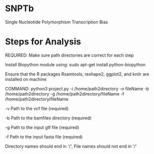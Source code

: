 # SNPTb
Single Nucleotide Polymorphism Transcription Bias
# Steps for Analysis
REQUIRED: Make sure path directories are correct for each step

Install Biopython module using: sudo apt-get install python-biopython

Ensure that the R packages Rsamtools, reshape2, ggplot2, and knitr are installed on machine

COMMAND: python3 project.py -i /home/path2directory -o fileName -b /home/path2directory -g /home/path2directory/fileName -f /home/path2directory/fileName

-v Path to the vcf file (required)

-b Path to the bamfiles directory (required)

-g Path to the input gtf file (required)

-f Path to the input fasta file (required)

Directory names should end in '/', File names should not end in '/'
